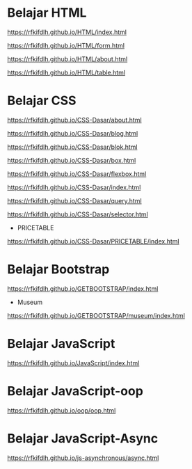 # Belajar HTML

https://rfkifdlh.github.io/HTML/index.html

https://rfkifdlh.github.io/HTML/form.html

https://rfkifdlh.github.io/HTML/about.html

https://rfkifdlh.github.io/HTML/table.html

# Belajar CSS

https://rfkifdlh.github.io/CSS-Dasar/about.html

https://rfkifdlh.github.io/CSS-Dasar/blog.html

https://rfkifdlh.github.io/CSS-Dasar/blok.html

https://rfkifdlh.github.io/CSS-Dasar/box.html

https://rfkifdlh.github.io/CSS-Dasar/flexbox.html

https://rfkifdlh.github.io/CSS-Dasar/index.html

https://rfkifdlh.github.io/CSS-Dasar/query.html

https://rfkifdlh.github.io/CSS-Dasar/selector.html

- PRICETABLE

https://rfkifdlh.github.io/CSS-Dasar/PRICETABLE/index.html

# Belajar Bootstrap

https://rfkifdlh.github.io/GETBOOTSTRAP/index.html

- Museum

https://rfkifdlh.github.io/GETBOOTSTRAP/museum/index.html

# Belajar JavaScript

https://rfkifdlh.github.io/JavaScript/index.html

# Belajar JavaScript-oop

https://rfkifdlh.github.io/oop/oop.html

# Belajar JavaScript-Async

https://rfkifdlh.github.io/js-asynchronous/async.html
